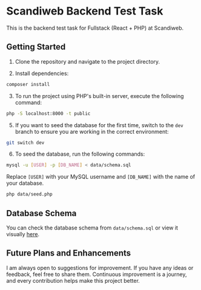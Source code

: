 # Scandiweb Backend Test Task

This is the backend test task for Fullstack (React + PHP) at Scandiweb.

## Getting Started

1. Clone the repository and navigate to the project directory.

2. Install dependencies:

```bash
composer install
```

3. To run the project using PHP's built-in server, execute the following command:

```bash
php -S localhost:8000 -t public
```

5. If you want to seed the database for the first time, switch to the `dev` branch to ensure you are working in the correct environment:

```bash
git switch dev
```

6. To seed the database, run the following commands:

```bash
mysql -u [USER] -p [DB_NAME] < data/schema.sql
```

Replace `[USER]` with your MySQL username and `[DB_NAME]` with the name of your database.

```bash
php data/seed.php
```

## Database Schema

You can check the database schema from `data/schema.sql` or view it visually [here](https://drawsql.app/teams/youssef-team-5/diagrams/sw-zeke-store).

## Future Plans and Enhancements

I am always open to suggestions for improvement. If you have any ideas or feedback, feel free to share them. Continuous improvement is a journey, and every contribution helps make this project better.
